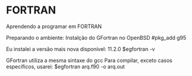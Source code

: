 # FORTRAN
Aprendendo a programar em FORTRAN

Preparando o ambiente: 
  Instalção do GFortran no OpenBSD
  #pkg_add g95
 
  Eu instalei a versão mais nova disponível: 11.2.0
  $egfortran -v
  
 GFortran utiliza a mesma sintaxe do gcc
  Para compilar, exceto casos específicos, usarei:
  $egfortran arq.f90 -o arq.out
